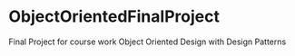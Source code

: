 # ObjectOrientedFinalProject
Final Project for course work Object Oriented Design with Design Patterns 
